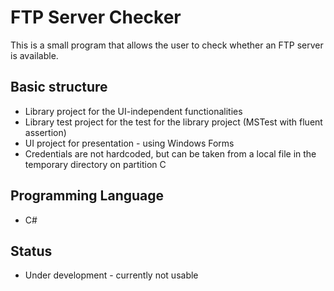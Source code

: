 # FTP Server Checker
This is a small program that allows the user to check whether an FTP server is available. 

## Basic structure
- Library project for the UI-independent functionalities
- Library test project for the test for the library project (MSTest with fluent assertion)
- UI project for presentation - using Windows Forms
- Credentials are not hardcoded, but can be taken from a local file in the temporary directory on partition C

## Programming Language
- C#

## Status
- Under development - currently not usable
